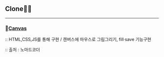 ## Clone🐱‍💻

***

### 💨[Canvas](https://mingnana.github.io/Clone/clone/canvas/index.html) 
:: HTML,CSS,JS를 통해 구현 / 캔버스에 마우스로 그림그리기, fill·save 기능구현

:: 출처 : 노마드코더
